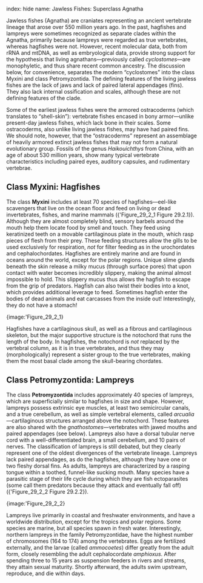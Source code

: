 index: hide
name: Jawless Fishes: Superclass Agnatha

Jawless fishes (Agnatha) are craniates representing an ancient vertebrate lineage that arose over 550 million years ago. In the past, hagfishes and lampreys were sometimes recognized as separate clades within the Agnatha, primarily because lampreys were regarded as true vertebrates, whereas hagfishes were not. However, recent molecular data, both from rRNA and mtDNA, as well as embryological data, provide strong support for the hypothesis that living agnathans—previously called  *cyclostomes*—are monophyletic, and thus share recent common ancestry. The discussion below, for convenience, separates the modern “cyclostomes” into the class Myxini and class Petromyzontida. The defining features of the living jawless fishes are the lack of jaws and lack of paired lateral appendages (fins). They also lack internal ossification and scales, although these are not defining features of the clade.

Some of the earliest jawless fishes were the armored ostracoderms (which translates to “shell-skin”): vertebrate fishes encased in bony armor—unlike present-day jawless fishes, which lack bone in their scales. Some ostracoderms, also unlike living jawless fishes, may have had paired fins. We should note, however, that the “ostracoderms” represent an assemblage of heavily armored extinct jawless fishes that may not form a natural evolutionary group. Fossils of the genus  *Haikouichthys* from China, with an age of about 530 million years, show many typical vertebrate characteristics including paired eyes, auditory capsules, and rudimentary vertebrae.

## Class Myxini: Hagfishes

The class  **Myxini** includes at least 70 species of hagfishes—eel-like scavengers that live on the ocean floor and feed on living or dead invertebrates, fishes, and marine mammals ({'Figure_29_2_1 Figure 29.2.1}). Although they are almost completely blind, sensory barbels around the mouth help them locate food by smell and touch. They feed using keratinized teeth on a movable cartilaginous plate in the mouth, which rasp pieces of flesh from their prey. These feeding structures allow the gills to be used exclusively for respiration,  *not* for filter feeding as in the urochordates and cephalochordates. Hagfishes are entirely marine and are found in oceans around the world, except for the polar regions. Unique slime glands beneath the skin release a milky mucus (through surface pores) that upon contact with water becomes incredibly slippery, making the animal almost impossible to hold. This slippery mucus thus allows the hagfish to escape from the grip of predators. Hagfish can also twist their bodies into a knot, which provides additional leverage to feed. Sometimes hagfish enter the bodies of dead animals and eat carcasses from the inside out! Interestingly, they do not have a stomach!


{image:'Figure_29_2_1}
        

Hagfishes have a cartilaginous skull, as well as a fibrous and cartilaginous skeleton, but the major supportive structure is the notochord that runs the length of the body. In hagfishes, the notochord is  *not* replaced by the vertebral column, as it is in true vertebrates, and thus they may (morphologically) represent a sister group to the true vertebrates, making them the most basal clade among the skull-bearing chordates.

## Class Petromyzontida: Lampreys

The class  **Petromyzontida** includes approximately 40 species of lampreys, which are superficially similar to hagfishes in size and shape. However, lampreys possess extrinsic eye muscles, at least two semicircular canals, and a true cerebellum, as well as simple vertebral elements, called  *arcualia*—cartilaginous structures arranged above the notochord. These features are also shared with the  *gnathostomes*—vertebrates with jawed mouths and paired appendages (see below). Lampreys also have a dorsal tubular nerve cord with a well-differentiated brain, a small cerebellum, and 10 pairs of nerves. The classification of lampreys is still debated, but they clearly represent one of the oldest divergences of the vertebrate lineage. Lampreys lack paired appendages, as do the hagfishes, although they have one or two fleshy dorsal fins. As adults, lampreys are characterized by a rasping tongue within a toothed, funnel-like sucking mouth. Many species have a parasitic stage of their life cycle during which they are fish ectoparasites (some call them predators because they attack and eventually fall off) ({'Figure_29_2_2 Figure 29.2.2}).


{image:'Figure_29_2_2}
        

Lampreys live primarily in coastal and freshwater environments, and have a worldwide distribution, except for the tropics and polar regions. Some species are marine, but all species spawn in fresh water. Interestingly, northern lampreys in the family Petromyzontidae, have the highest number of chromosomes (164 to 174) among the vertebrates. Eggs are fertilized externally, and the larvae (called  *ammocoetes*) differ greatly from the adult form, closely resembling the adult cephalocordate  *amphioxus*. After spending three to 15 years as suspension feeders in rivers and streams, they attain sexual maturity. Shortly afterward, the adults swim upstream, reproduce, and die within days.
